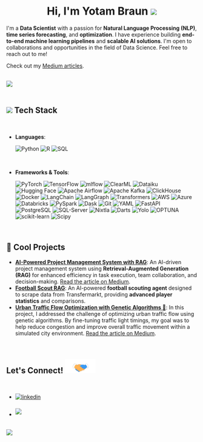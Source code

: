 <h1 align="center"><b>Hi, I'm Yotam Braun</b> <img src="https://media.giphy.com/media/hvRJCLFzcasrR4ia7z/giphy.gif" width="35"></h1>

I'm a **Data Scientist** with a passion for **Natural Language Processing (NLP)**, **time series forecasting**, and **optimization**. I have experience building **end-to-end machine learning pipelines** and **scalable AI solutions**. I'm open to collaborations and opportunities in the field of Data Science. Feel free to reach out to me!

Check out my [Medium articles](https://medium.com/@yotambraun).
<br><br>

<img src="https://user-images.githubusercontent.com/73097560/115834477-dbab4500-a447-11eb-908a-139a6edaec5c.gif"><br><br>

## <img src="https://media2.giphy.com/media/QssGEmpkyEOhBCb7e1/giphy.gif?cid=ecf05e47a0n3gi1bfqntqmob8g9aid1oyj2wr3ds3mg700bl&rid=giphy.gif" width ="25"><b> Tech Stack</b>
<br>

<p align="center">

- **Languages**:
    
    ![Python](https://img.shields.io/badge/Python-%2314354C.svg?style=for-the-badge&logo=python&logoColor=white)
    ![R](https://img.shields.io/badge/R-%23276DC3.svg?style=for-the-badge&logo=r&logoColor=white)
    ![SQL](https://img.shields.io/badge/SQL-%234169E1.svg?style=for-the-badge&logo=postgresql&logoColor=white)

<br>   
    
- **Frameworks & Tools**:

   ![PyTorch](https://img.shields.io/badge/PyTorch-%23EE4C2C.svg?style=for-the-badge&logo=pytorch&logoColor=white)
   ![TensorFlow](https://img.shields.io/badge/TensorFlow-%23FF6F00.svg?style=for-the-badge&logo=tensorflow&logoColor=white)
   ![mlflow](https://img.shields.io/badge/mlflow-%23d9ead3.svg?style=for-the-badge&logo=numpy&logoColor=blue)
   ![ClearML](https://img.shields.io/badge/ClearML-%2300C4B3.svg?style=for-the-badge&logo=&logoColor=white)
   ![Dataiku](https://img.shields.io/badge/Dataiku-%2300C4B3.svg?style=for-the-badge&logo=&logoColor=white)
   ![Hugging Face](https://img.shields.io/badge/Hugging%20Face-%2300C7B7.svg?style=for-the-badge&logo=&logoColor=white)
   ![Apache Airflow](https://img.shields.io/badge/Apache%20Airflow-%23017CEE.svg?style=for-the-badge&logo=apache-airflow&logoColor=white)
   ![Apache Kafka](https://img.shields.io/badge/Apache%20Kafka-%23000000.svg?style=for-the-badge&logo=apache-kafka&logoColor=white)
   ![ClickHouse](https://img.shields.io/badge/ClickHouse-%23F68D2E.svg?style=for-the-badge&logo=clickhouse&logoColor=white)
   ![Docker](https://img.shields.io/badge/Docker-%232496ED.svg?style=for-the-badge&logo=docker&logoColor=white)
   ![LangChain](https://img.shields.io/badge/LangChain-%234A90E2.svg?style=for-the-badge&logo=&logoColor=white)
   ![LangGraph](https://img.shields.io/badge/LangGraph-%234A90E2.svg?style=for-the-badge&logo=&logoColor=white)
   ![Transformers](https://img.shields.io/badge/Transformers-%23FF6F00.svg?style=for-the-badge&logo=&logoColor=white)
   ![AWS](https://img.shields.io/badge/AWS-%23FF9900.svg?style=for-the-badge&logo=amazon-aws&logoColor=white)
   ![Azure](https://img.shields.io/badge/Azure-%230072C6.svg?style=for-the-badge&logo=microsoft-azure&logoColor=white)
   ![Databricks](https://img.shields.io/badge/Databricks-%23FF3621.svg?style=for-the-badge&logo=databricks&logoColor=white)
   ![PySpark](https://img.shields.io/badge/PySpark-%23E25A1C.svg?style=for-the-badge&logo=apache-spark&logoColor=white)
   ![Dask](https://img.shields.io/badge/Dask-%23F05133.svg?style=for-the-badge&logo=dask&logoColor=white)
   ![Git](https://img.shields.io/badge/Git-%23F05033.svg?style=for-the-badge&logo=git&logoColor=white)
   ![YAML](https://img.shields.io/badge/yaml-%23ffffff.svg?style=for-the-badge&logo=yaml&logoColor=151515)
   ![FastAPI](https://img.shields.io/badge/FastAPI-%2300C7B7.svg?style=for-the-badge&logo=&logoColor=white)
   ![PostgreSQL](https://img.shields.io/badge/PostgreSQL-%23336791.svg?style=for-the-badge&logo=postgresql&logoColor=white)
   ![SQL-Server](https://img.shields.io/badge/SQL%20Server-%23CC2927.svg?style=for-the-badge&logo=microsoft-sql-server&logoColor=white)
   ![Nixtla](https://img.shields.io/badge/Nixtla-%23FF6F00.svg?style=for-the-badge&logo=&logoColor=white)
   ![Darts](https://img.shields.io/badge/Darts-%23FF6F00.svg?style=for-the-badge&logo=&logoColor=white)
   ![Yolo](https://img.shields.io/badge/Yolo-%23FF6F00.svg?style=for-the-badge&logo=&logoColor=white)
   ![OPTUNA](https://img.shields.io/badge/OPTUNA-%23FF6F00.svg?style=for-the-badge&logo=&logoColor=white)
   ![scikit-learn](https://img.shields.io/badge/scikit--learn-%23F7931E.svg?style=for-the-badge&logo=scikit-learn&logoColor=white)
   ![Scipy](https://img.shields.io/badge/SciPy-%230C55A5.svg?style=for-the-badge&logo=scipy&logoColor=%white)
<br>

## 🚀 Cool Projects

- [**AI-Powered Project Management System with RAG**](https://github.com/yotambraun/Project_Management_System_with_RAG): An AI-driven project management system using **Retrieval-Augmented Generation (RAG)** for enhanced efficiency in task execution, team collaboration, and decision-making. [Read the article on Medium](https://pub.towardsai.net/revolutionizing-project-management-with-ai-agents-and-langgraph-ff90951930c1).
- [**Football Scout RAG**](https://github.com/yotambraun/football_scout_rag): An AI-powered **football scouting agent** designed to scrape data from Transfermarkt, providing **advanced player statistics** and comparisons.
- [**Urban Traffic Flow Optimization with Genetic Algorithms 🧬**](https://github.com/yotambraun/medium_posts/tree/main/Optimizing_Urban_Traffic_Flow_Genetic%20_Algorithm): In this project, I addressed the challenge of optimizing urban traffic flow using genetic algorithms. By fine-tuning traffic light timings, my goal was to help reduce congestion and improve overall traffic movement within a simulated city environment. [Read the article on Medium](https://medium.com/@yotambraun/optimizing-urban-traffic-flow-a-genetic-algorithm-approach-to-traffic-light-timing-b6572c22e243).


<br>

## <b> Let's Connect!</b> <img src="https://github.com/0xAbdulKhalid/0xAbdulKhalid/raw/main/assets/mdImages/handshake.gif" width ="80">
<br>
<div align='left'>

<ul>

<li>
<a href="https://linkedin.com/in/yotam-braun-35a005183" target="_blank">
<img src="https://img.shields.io/badge/linkedin:  yotam-braun-%2300acee.svg?color=405DE6&style=for-the-badge&logo=linkedin&logoColor=white" alt=linkedin style="margin-bottom: 5px;"/>
</a>
</li>

<br>

<li>
<a href="mailto:yotambarun93@gmail.com" target="_blank">
<img src="https://img.shields.io/badge/gmail:  yotambarun93-%23EA4335.svg?style=for-the-badge&logo=gmail&logoColor=white" t=mail style="margin-bottom: 5px;" />
</a>
</li>

</ul>
</div>

<br>
<img src="https://user-images.githubusercontent.com/73097560/115834477-dbab4500-a447-11eb-908a-139a6edaec5c.gif">
<br>
<br>